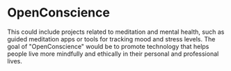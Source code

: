 # OpenConscience
This could include projects related to meditation and mental health, such as guided meditation apps or tools for tracking mood and stress levels. The goal of "OpenConscience" would be to promote technology that helps people live more mindfully and ethically in their personal and professional lives.
